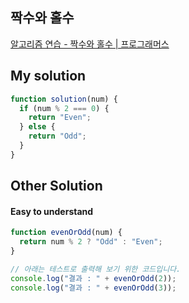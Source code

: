 ## 짝수와 홀수

[알고리즘 연습 - 짝수와 홀수 | 프로그래머스](https://programmers.co.kr/learn/courses/30/lessons/12937)

## My solution

```javascript
function solution(num) {
  if (num % 2 === 0) {
    return "Even";
  } else {
    return "Odd";
  }
}
```

## Other Solution

#### Easy to understand

```javascript
function evenOrOdd(num) {
  return num % 2 ? "Odd" : "Even";
}

// 아래는 테스트로 출력해 보기 위한 코드입니다.
console.log("결과 : " + evenOrOdd(2));
console.log("결과 : " + evenOrOdd(3));
```
